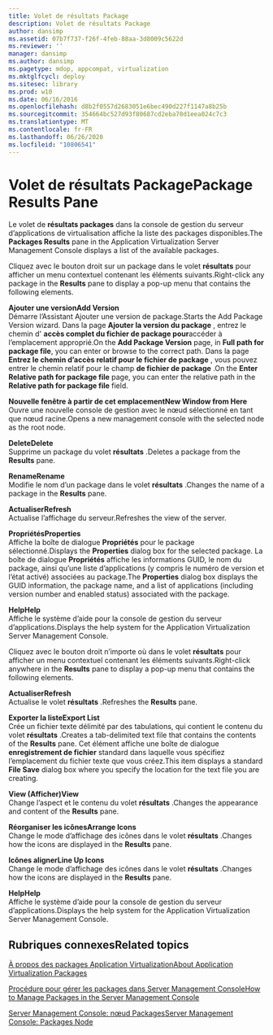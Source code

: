 ```yaml
---
title: Volet de résultats Package
description: Volet de résultats Package
author: dansimp
ms.assetid: 07b7f737-f26f-4feb-88aa-3d8009c5622d
ms.reviewer: ''
manager: dansimp
ms.author: dansimp
ms.pagetype: mdop, appcompat, virtualization
ms.mktglfcycl: deploy
ms.sitesec: library
ms.prod: w10
ms.date: 06/16/2016
ms.openlocfilehash: d8b2f0557d2683051e6bec490d227f1147a8b25b
ms.sourcegitcommit: 354664bc527d93f80687cd2eba70d1eea024c7c3
ms.translationtype: MT
ms.contentlocale: fr-FR
ms.lasthandoff: 06/26/2020
ms.locfileid: "10806541"
---
```

# <span data-ttu-id="909c9-103">Volet de résultats Package</span><span class="sxs-lookup"><span data-stu-id="909c9-103">Package Results Pane</span></span>


<span data-ttu-id="909c9-104">Le volet de **résultats packages** dans la console de gestion du serveur d’applications de virtualisation affiche la liste des packages disponibles.</span><span class="sxs-lookup"><span data-stu-id="909c9-104">The **Packages Results** pane in the Application Virtualization Server Management Console displays a list of the available packages.</span></span>

<span data-ttu-id="909c9-105">Cliquez avec le bouton droit sur un package dans le volet **résultats** pour afficher un menu contextuel contenant les éléments suivants.</span><span class="sxs-lookup"><span data-stu-id="909c9-105">Right-click any package in the **Results** pane to display a pop-up menu that contains the following elements.</span></span>

<a href="" id="add-version"></a>**<span data-ttu-id="909c9-106">Ajouter une version</span><span class="sxs-lookup"><span data-stu-id="909c9-106">Add Version</span></span>**  
<span data-ttu-id="909c9-107">Démarre l’Assistant Ajouter une version de package.</span><span class="sxs-lookup"><span data-stu-id="909c9-107">Starts the Add Package Version wizard.</span></span> <span data-ttu-id="909c9-108">Dans la page **Ajouter la version du package** , entrez le chemin d' **accès complet du fichier de package pour**accéder à l’emplacement approprié.</span><span class="sxs-lookup"><span data-stu-id="909c9-108">On the **Add Package Version** page, in **Full path for package file**, you can enter or browse to the correct path.</span></span> <span data-ttu-id="909c9-109">Dans la page **Entrez le chemin d’accès relatif pour le fichier de package** , vous pouvez entrer le chemin relatif pour le champ **de fichier de package** .</span><span class="sxs-lookup"><span data-stu-id="909c9-109">On the **Enter Relative path for package file** page, you can enter the relative path in the **Relative path for package file** field.</span></span>

<a href="" id="new-window-from-here"></a>**<span data-ttu-id="909c9-110">Nouvelle fenêtre à partir de cet emplacement</span><span class="sxs-lookup"><span data-stu-id="909c9-110">New Window from Here</span></span>**  
<span data-ttu-id="909c9-111">Ouvre une nouvelle console de gestion avec le nœud sélectionné en tant que nœud racine.</span><span class="sxs-lookup"><span data-stu-id="909c9-111">Opens a new management console with the selected node as the root node.</span></span>

<a href="" id="delete"></a>**<span data-ttu-id="909c9-112">Delete</span><span class="sxs-lookup"><span data-stu-id="909c9-112">Delete</span></span>**  
<span data-ttu-id="909c9-113">Supprime un package du volet **résultats** .</span><span class="sxs-lookup"><span data-stu-id="909c9-113">Deletes a package from the **Results** pane.</span></span>

<a href="" id="rename"></a>**<span data-ttu-id="909c9-114">Rename</span><span class="sxs-lookup"><span data-stu-id="909c9-114">Rename</span></span>**  
<span data-ttu-id="909c9-115">Modifie le nom d’un package dans le volet **résultats** .</span><span class="sxs-lookup"><span data-stu-id="909c9-115">Changes the name of a package in the **Results** pane.</span></span>

<a href="" id="refresh"></a>**<span data-ttu-id="909c9-116">Actualiser</span><span class="sxs-lookup"><span data-stu-id="909c9-116">Refresh</span></span>**  
<span data-ttu-id="909c9-117">Actualise l’affichage du serveur.</span><span class="sxs-lookup"><span data-stu-id="909c9-117">Refreshes the view of the server.</span></span>

<a href="" id="properties"></a>**<span data-ttu-id="909c9-118">Propriétés</span><span class="sxs-lookup"><span data-stu-id="909c9-118">Properties</span></span>**  
<span data-ttu-id="909c9-119">Affiche la boîte de dialogue **Propriétés** pour le package sélectionné.</span><span class="sxs-lookup"><span data-stu-id="909c9-119">Displays the **Properties** dialog box for the selected package.</span></span> <span data-ttu-id="909c9-120">La boîte de dialogue **Propriétés** affiche les informations GUID, le nom du package, ainsi qu’une liste d’applications (y compris le numéro de version et l’état activé) associées au package.</span><span class="sxs-lookup"><span data-stu-id="909c9-120">The **Properties** dialog box displays the GUID information, the package name, and a list of applications (including version number and enabled status) associated with the package.</span></span>

<a href="" id="help"></a>**<span data-ttu-id="909c9-121">Help</span><span class="sxs-lookup"><span data-stu-id="909c9-121">Help</span></span>**  
<span data-ttu-id="909c9-122">Affiche le système d’aide pour la console de gestion du serveur d’applications.</span><span class="sxs-lookup"><span data-stu-id="909c9-122">Displays the help system for the Application Virtualization Server Management Console.</span></span>

<span data-ttu-id="909c9-123">Cliquez avec le bouton droit n’importe où dans le volet **résultats** pour afficher un menu contextuel contenant les éléments suivants.</span><span class="sxs-lookup"><span data-stu-id="909c9-123">Right-click anywhere in the **Results** pane to display a pop-up menu that contains the following elements.</span></span>

<a href="" id="refresh"></a>**<span data-ttu-id="909c9-124">Actualiser</span><span class="sxs-lookup"><span data-stu-id="909c9-124">Refresh</span></span>**  
<span data-ttu-id="909c9-125">Actualise le volet **résultats** .</span><span class="sxs-lookup"><span data-stu-id="909c9-125">Refreshes the **Results** pane.</span></span>

<a href="" id="export-list"></a>**<span data-ttu-id="909c9-126">Exporter la liste</span><span class="sxs-lookup"><span data-stu-id="909c9-126">Export List</span></span>**  
<span data-ttu-id="909c9-127">Crée un fichier texte délimité par des tabulations, qui contient le contenu du volet **résultats** .</span><span class="sxs-lookup"><span data-stu-id="909c9-127">Creates a tab-delimited text file that contains the contents of the **Results** pane.</span></span> <span data-ttu-id="909c9-128">Cet élément affiche une boîte de dialogue **enregistrement de fichier** standard dans laquelle vous spécifiez l’emplacement du fichier texte que vous créez.</span><span class="sxs-lookup"><span data-stu-id="909c9-128">This item displays a standard **File Save** dialog box where you specify the location for the text file you are creating.</span></span>

<a href="" id="view"></a>**<span data-ttu-id="909c9-129">View (Afficher)</span><span class="sxs-lookup"><span data-stu-id="909c9-129">View</span></span>**  
<span data-ttu-id="909c9-130">Change l’aspect et le contenu du volet **résultats** .</span><span class="sxs-lookup"><span data-stu-id="909c9-130">Changes the appearance and content of the **Results** pane.</span></span>

<a href="" id="arrange-icons"></a>**<span data-ttu-id="909c9-131">Réorganiser les icônes</span><span class="sxs-lookup"><span data-stu-id="909c9-131">Arrange Icons</span></span>**  
<span data-ttu-id="909c9-132">Change le mode d’affichage des icônes dans le volet **résultats** .</span><span class="sxs-lookup"><span data-stu-id="909c9-132">Changes how the icons are displayed in the **Results** pane.</span></span>

<a href="" id="line-up-icons"></a>**<span data-ttu-id="909c9-133">Icônes aligner</span><span class="sxs-lookup"><span data-stu-id="909c9-133">Line Up Icons</span></span>**  
<span data-ttu-id="909c9-134">Change le mode d’affichage des icônes dans le volet **résultats** .</span><span class="sxs-lookup"><span data-stu-id="909c9-134">Changes how the icons are displayed in the **Results** pane.</span></span>

<a href="" id="help"></a>**<span data-ttu-id="909c9-135">Help</span><span class="sxs-lookup"><span data-stu-id="909c9-135">Help</span></span>**  
<span data-ttu-id="909c9-136">Affiche le système d’aide pour la console de gestion du serveur d’applications.</span><span class="sxs-lookup"><span data-stu-id="909c9-136">Displays the help system for the Application Virtualization Server Management Console.</span></span>

## <span data-ttu-id="909c9-137">Rubriques connexes</span><span class="sxs-lookup"><span data-stu-id="909c9-137">Related topics</span></span>


[<span data-ttu-id="909c9-138">À propos des packages Application Virtualization</span><span class="sxs-lookup"><span data-stu-id="909c9-138">About Application Virtualization Packages</span></span>](about-application-virtualization-packages.md)

[<span data-ttu-id="909c9-139">Procédure pour gérer les packages dans Server Management Console</span><span class="sxs-lookup"><span data-stu-id="909c9-139">How to Manage Packages in the Server Management Console</span></span>](how-to-manage-packages-in-the-server-management-console.md)

[<span data-ttu-id="909c9-140">Server Management Console: nœud Packages</span><span class="sxs-lookup"><span data-stu-id="909c9-140">Server Management Console: Packages Node</span></span>](server-management-console-packages-node.md)

 

 





